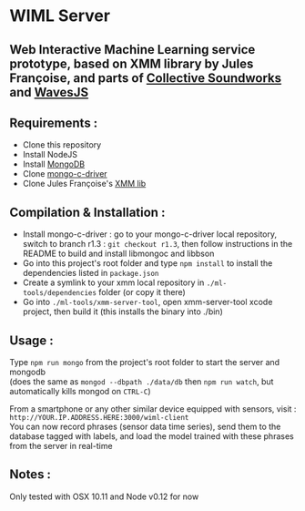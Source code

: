 # WIML Server

## Web Interactive Machine Learning service prototype, based on XMM library by Jules Françoise, and parts of [Collective Soundworks](https://github.com/collective-soundworks) and [WavesJS](https://github.com/wavesjs)

## Requirements :

- Clone this repository
- Install NodeJS
- Install [MongoDB](https://docs.mongodb.org/manual/installation/)
- Clone [mongo-c-driver](https://github.com/mongodb/mongo-c-driver)
- Clone Jules Françoise's [XMM lib](https://github.com/JulesFrancoise/xmm)

## Compilation & Installation :

- Install mongo-c-driver : go to your mongo-c-driver local repository, switch to branch r1.3 : `git checkout r1.3`, then follow instructions in the README to build and install libmongoc and libbson
- Go into this project's root folder and type `npm install` to install the dependencies listed in `package.json`
- Create a symlink to your xmm local repository in `./ml-tools/dependencies` folder (or copy it there)
- Go into `./ml-tools/xmm-server-tool`, open xmm-server-tool xcode project, then build it (this installs the binary into ./bin)

## Usage :

Type `npm run mongo` from the project's root folder to start the server and mongodb  
(does the same as `mongod --dbpath ./data/db` then `npm run watch`, but automatically kills mongod on `CTRL-C`)

From a smartphone or any other similar device equipped with sensors, visit :  
`http://YOUR.IP.ADDRESS.HERE:3000/wiml-client`  
You can now record phrases (sensor data time series), send them to the database tagged with labels, and load the model trained with these phrases from the server in real-time

## Notes :

Only tested with OSX 10.11 and Node v0.12 for now